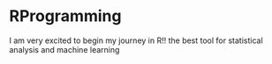 # RProgramming
I am very excited to begin my journey in R!! the best tool for statistical analysis and machine learning
